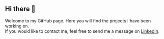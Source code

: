 ## Hi there 👋
Welcome to my GitHub page. Here you will find the projects I have been working on.  
If you would like to contact me, feel free to send me a message on [LinkedIn](https://www.linkedin.com/in/adam-oregan).

<!--
**A-O-Regan/A-O-regan** is a ✨ _special_ ✨ repository because its `README.md` (this file) appears on your GitHub profile.

Here are some ideas to get you started:

- 🔭 I’m currently working on ...
- 🌱 I’m currently learning ...
- 👯 I’m looking to collaborate on ...
- 🤔 I’m looking for help with ...
- 💬 Ask me about ...
- 📫 How to reach me: ...
- 😄 Pronouns: ...
- ⚡ Fun fact: ...
-->
